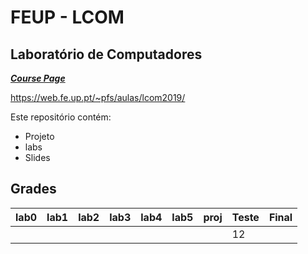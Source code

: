# FEUP - LCOM 

## Laboratório de Computadores


[***Course Page***](https://sigarra.up.pt/feup/pt/ucurr_geral.ficha_uc_view?pv_ocorrencia_id=436435)

https://web.fe.up.pt/~pfs/aulas/lcom2019/

Este repositório contém:
- Projeto
- labs
- Slides

## Grades

|lab0| lab1 | lab2 | lab3 |lab4|lab5|proj|Teste|Final
|---|---|---|---|---|---|---|---|---|
|    |    |    |    |    |    |    |12    |    |
